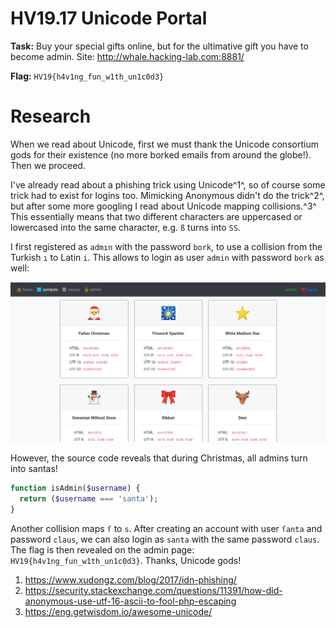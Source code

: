 # HV19.17 Unicode Portal

**Task:** Buy your special gifts online, but for the ultimative gift you have to become admin.
 Site: http://whale.hacking-lab.com:8881/

**Flag:** `HV19{h4v1ng_fun_w1th_un1c0d3}` 

# Research

When we read about Unicode, first we must thank the Unicode consortium gods for their existence (no more borked emails from around the globe!). Then we proceed.

I've already read about a phishing trick using Unicode^1^, so of course some trick had to exist for logins too. Mimicking Anonymous didn't do the trick^2^, but after some more googling I read about Unicode mapping collisions.^3^ This essentially means that two different characters are uppercased or lowercased into the same character, e.g. `ß` turns into `SS`.

I first registered as `admın` with the password `bork`, to use a collision from the Turkish `ı` to Latin `i`. This allows to login as user `admin` with password `bork` as well:

<img src="admin_admin.png" style="zoom:60%;" />

However, the source code reveals that during Christmas, all admins turn into santas! 

``` php
function isAdmin($username) {
  return ($username === 'santa');
}
```

Another collision maps `ſ` to `s`. After creating an account with user `ſanta` and password `claus`, we can also login as `santa` with the same password `claus`. The flag is then revealed on the admin page: `HV19{h4v1ng_fun_w1th_un1c0d3}`. Thanks, Unicode gods!

1. https://www.xudongz.com/blog/2017/idn-phishing/
2. https://security.stackexchange.com/questions/11391/how-did-anonymous-use-utf-16-ascii-to-fool-php-escaping
3. https://eng.getwisdom.io/awesome-unicode/
